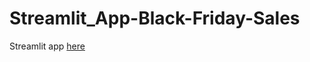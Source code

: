# Streamlit_App-Black-Friday-Sales
Streamlit app [here](https://appapp-black-friday-sales-gtprfp8msett5ijzcpazd3.streamlit.app/)
